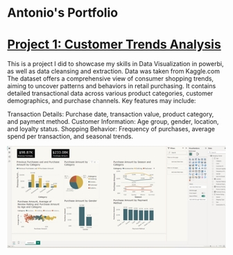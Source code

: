 # Antonio's Portfolio


# [Project 1: Customer Trends Analysis]()

This is a project I did to showcase my skills in Data Visualization in powerbi, as well as data cleansing and extraction.
Data was taken from Kaggle.com
The dataset offers a comprehensive view of consumer shopping trends, aiming to uncover patterns and behaviors in retail purchasing. It contains detailed transactional data across various product categories, customer demographics, and purchase channels. Key features may include:

Transaction Details: Purchase date, transaction value, product category, and payment method. Customer Information: Age group, gender, location, and loyalty status.
Shopping Behavior: Frequency of purchases, average spend per transaction, and seasonal trends.


![The Latest Customer Trends Analysis!](/images/project1-dashboard-customer-shopping-trends.png "Powerbi Customer Trends Dashboard")
